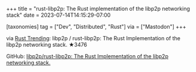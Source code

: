 +++
title = "rust-libp2p: The Rust implementation of the libp2p networking stack"
date = 2023-07-14T14:15:29-07:00

[taxonomies]
tag = ["Dev", "Distributed", "Rust"]
via = ["Mastodon"]
+++

via [Rust Trending](https://botsin.space/@RustTrending/110713168698354451): libp2p / rust-libp2p: The Rust Implementation of the libp2p networking stack. ★3476

<!-- more -->

GitHub: [libp2p/rust-libp2p: The Rust Implementation of the libp2p networking stack.](https://github.com/libp2p/rust-libp2p)
